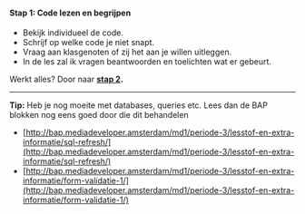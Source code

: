 #### Stap 1: Code lezen en begrijpen

- Bekijk individueel de code.
- Schrijf op welke code je niet snapt.
- Vraag aan klasgenoten of zij het aan je willen uitleggen.
- In de les zal ik vragen beantwoorden en toelichten wat er gebeurt.

Werkt alles? Door naar **[stap 2](Stap2.md).**

---

**Tip:** Heb je nog moeite met databases, queries etc. Lees dan de BAP blokken nog eens goed door die dit behandelen
  
* [http://bap.mediadeveloper.amsterdam/md1/periode-3/lesstof-en-extra-informatie/sql-refresh/](http://bap.mediadeveloper.amsterdam/md1/periode-3/lesstof-en-extra-informatie/sql-refresh/)
* [http://bap.mediadeveloper.amsterdam/md1/periode-3/lesstof-en-extra-informatie/form-validatie-1/](http://bap.mediadeveloper.amsterdam/md1/periode-3/lesstof-en-extra-informatie/form-validatie-1/)
